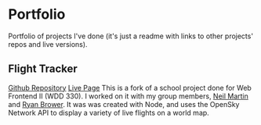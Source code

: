 # Portfolio
Portfolio of projects I've done (it's just a readme with links to other projects' repos and live versions).

## Flight Tracker
[Github Repository](https://github.com/jmattgiroux/Flight-Tracker)
[Live Page](https://jmattgiroux.github.io/Flight-Tracker/)
This is a fork of a school project done for Web Frontend II (WDD 330).
I worked on it with my group members, [Neil Martin](https://github.com/NeilMart) and [Ryan Brower](https://github.com/rbrower28).
It was was created with Node, and uses the OpenSky Network API to display a variety of live flights on a world map.
